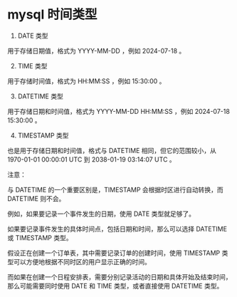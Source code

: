 # mysql 时间类型

1. DATE 类型

用于存储日期值，格式为 YYYY-MM-DD ，例如 2024-07-18 。

2. TIME 类型

用于存储时间值，格式为 HH:MM:SS ，例如 15:30:00 。

3. DATETIME 类型

用于存储日期和时间值，格式为 YYYY-MM-DD HH:MM:SS ，例如 2024-07-18 15:30:00 。

4. TIMESTAMP 类型

也是用于存储日期和时间值，格式与 DATETIME 相同，但它的范围较小，从 1970-01-01 00:00:01 UTC 到 2038-01-19 03:14:07 UTC 。

注意：

与 DATETIME 的一个重要区别是，TIMESTAMP 会根据时区进行自动转换，而 DATETIME 则不会。

例如，如果要记录一个事件发生的日期，使用 DATE 类型就足够了。

如果要记录事件发生的具体时间点，包括日期和时间，那么可以选择 DATETIME 或 TIMESTAMP 类型。

假设正在创建一个订单表，其中需要记录订单的创建时间，使用 TIMESTAMP 类型可以方便地根据不同时区的用户显示正确的时间。

而如果在创建一个日程安排表，需要分别记录活动的日期和具体开始及结束时间，那么可能需要同时使用 DATE 和 TIME 类型，或者直接使用 DATETIME 类型。
